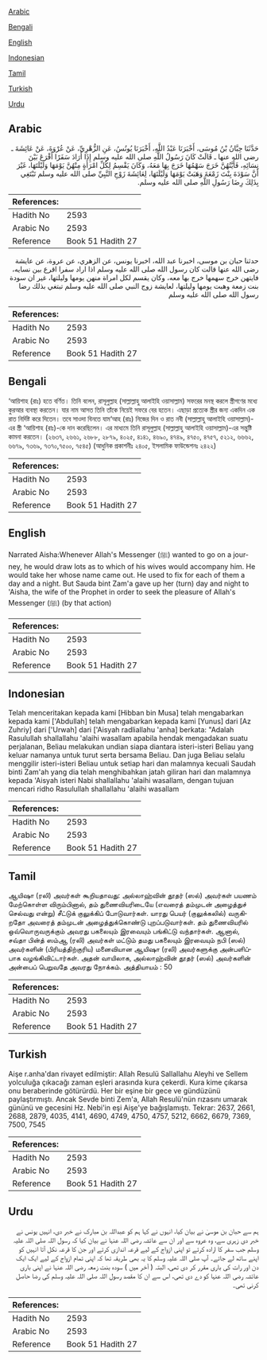 [Arabic](#arabic)

[Bengali](#bengali)

[English](#english)

[Indonesian](#indonesian)

[Tamil](#tamil)

[Turkish](#turkish)

[Urdu](#urdu)

## Arabic


<div dir="rtl" lang="ar" style={{fontSize:'larger',backgroundColor:'#f8f9fa',padding:20}}>
حَدَّثَنَا حِبَّانُ بْنُ مُوسَى، أَخْبَرَنَا عَبْدُ اللَّهِ، أَخْبَرَنَا يُونُسُ، عَنِ الزُّهْرِيِّ، عَنْ عُرْوَةَ، عَنْ عَائِشَةَ ـ رضى الله عنها ـ قَالَتْ كَانَ رَسُولُ اللَّهِ صلى الله عليه وسلم إِذَا أَرَادَ سَفَرًا أَقْرَعَ بَيْنَ نِسَائِهِ، فَأَيَّتُهُنَّ خَرَجَ سَهْمُهَا خَرَجَ بِهَا مَعَهُ، وَكَانَ يَقْسِمُ لِكُلِّ امْرَأَةٍ مِنْهُنَّ يَوْمَهَا وَلَيْلَتَهَا، غَيْرَ أَنَّ سَوْدَةَ بِنْتَ زَمْعَةَ وَهَبَتْ يَوْمَهَا وَلَيْلَتَهَا، لِعَائِشَةَ زَوْجِ النَّبِيِّ صلى الله عليه وسلم تَبْتَغِي بِذَلِكَ رِضَا رَسُولِ اللَّهِ صلى الله عليه وسلم‏.‏
</div>
<div style={{backgroundColor:'#f8f9fa',padding:20, marginBottom: 10}}><table> <thead> <tr> <th>References:</th> <th></th> </tr> </thead> <tbody><tr><td>Hadith No</td><td>2593</td></tr><tr><td>Arabic No</td><td>2593</td></tr><tr><td>Reference</td><td>Book 51 Hadith 27</td></tr></tbody></table></div>


<div dir="rtl" lang="ar" style={{fontSize:'larger',backgroundColor:'#f8f9fa',padding:20}}>
حدثنا حبان بن موسى، اخبرنا عبد الله، اخبرنا يونس، عن الزهري، عن عروة، عن عايشة رضى الله عنها قالت كان رسول الله صلى الله عليه وسلم اذا اراد سفرا اقرع بين نسايه، فايتهن خرج سهمها خرج بها معه، وكان يقسم لكل امراة منهن يومها وليلتها، غير ان سودة بنت زمعة وهبت يومها وليلتها، لعايشة زوج النبي صلى الله عليه وسلم تبتغي بذلك رضا رسول الله صلى الله عليه وسلم
</div>
<div style={{backgroundColor:'#f8f9fa',padding:20, marginBottom: 10}}><table> <thead> <tr> <th>References:</th> <th></th> </tr> </thead> <tbody><tr><td>Hadith No</td><td>2593</td></tr><tr><td>Arabic No</td><td>2593</td></tr><tr><td>Reference</td><td>Book 51 Hadith 27</td></tr></tbody></table></div>

## Bengali


<div dir="ltr" lang="bn" style={{fontSize:'larger',backgroundColor:'#f8f9fa',padding:20}}>
‘আয়িশাহ (রাঃ) হতে বর্ণিত। তিনি বলেন, রাসূলুল্লাহ (সাল্লাল্লাহু আলাইহি ওয়াসাল্লাম) সফরের মনস্থ করলে স্ত্রীগণের মধ্যে কুরআর ব্যবস্থা করতেন। যার নাম আসত তিনি তাঁকে নিয়েই সফরে বের হতেন। এছাড়া প্রত্যেক স্ত্রীর জন্য একদিন এক রাত নির্দিষ্ট করে দিতেন। তবে সাওদা বিনতে যাম‘আহ (রাঃ) নিজের দিন ও রাত নবী (সাল্লাল্লাহু আলাইহি ওয়াসাল্লাম)-এর স্ত্রী ‘আয়িশাহ (রাঃ)-কে দান করেছিলেন। এর মাধ্যমে তিনি রাসূলুল্লাহ (সাল্লাল্লাহু আলাইহি ওয়াসাল্লাম)-এর সন্তুষ্টি কামনা করতেন। (২৬৩৭, ২৬৬১, ২৬৮৮, ২৮৭৯, ৪০২৫, ৪১৪১, ৪৬৯০, ৪৭৪৯, ৪৭৫০, ৪৭৫৭, ৫২১২, ৬৬৬২, ৬৬৭৯, ৭৩৬৯, ৭৩৭০,৭৫০০, ৭৫৪৫) (আধুনিক প্রকাশনীঃ ২৪০৫, ইসলামিক ফাউন্ডেশনঃ ২৪২২)
</div>
<div style={{backgroundColor:'#f8f9fa',padding:20, marginBottom: 10}}><table> <thead> <tr> <th>References:</th> <th></th> </tr> </thead> <tbody><tr><td>Hadith No</td><td>2593</td></tr><tr><td>Arabic No</td><td>2593</td></tr><tr><td>Reference</td><td>Book 51 Hadith 27</td></tr></tbody></table></div>

## English


<div dir="ltr" lang="en" style={{fontSize:'larger',backgroundColor:'#f8f9fa',padding:20}}>
Narrated Aisha:Whenever Allah's Messenger (ﷺ) wanted to go on a journey, he would draw lots as to which of his wives would accompany him. He would take her whose name came out. He used to fix for each of them a day and a night. But Sauda bint Zam'a gave up her (turn) day and night to 'Aisha, the wife of the Prophet in order to seek the pleasure of Allah's Messenger (ﷺ) (by that action)
</div>
<div style={{backgroundColor:'#f8f9fa',padding:20, marginBottom: 10}}><table> <thead> <tr> <th>References:</th> <th></th> </tr> </thead> <tbody><tr><td>Hadith No</td><td>2593</td></tr><tr><td>Arabic No</td><td>2593</td></tr><tr><td>Reference</td><td>Book 51 Hadith 27</td></tr></tbody></table></div>

## Indonesian


<div dir="ltr" lang="id" style={{fontSize:'larger',backgroundColor:'#f8f9fa',padding:20}}>
Telah menceritakan kepada kami [Hibban bin Musa] telah mengabarkan kepada kami ['Abdullah] telah mengabarkan kepada kami [Yunus] dari [Az Zuhriy] dari ['Urwah] dari ['Aisyah radliallahu 'anha] berkata: "Adalah Rasulullah shallallahu 'alaihi wasallam apabila hendak mengadakan suatu perjalanan, Beliau melakukan undian siapa diantara isteri-isteri Beliau yang keluar namanya untuk turut serta bersama Beliau. Dan juga Beliau selalu menggilir isteri-isteri Beliau untuk setiap hari dan malamnya kecuali Saudah binti Zam'ah yang dia telah menghibahkan jatah giliran hari dan malamnya kepada 'Aisyah isteri Nabi shallallahu 'alaihi wasallam, dengan tujuan mencari ridho Rasulullah shallallahu 'alaihi wasallam
</div>
<div style={{backgroundColor:'#f8f9fa',padding:20, marginBottom: 10}}><table> <thead> <tr> <th>References:</th> <th></th> </tr> </thead> <tbody><tr><td>Hadith No</td><td>2593</td></tr><tr><td>Arabic No</td><td>2593</td></tr><tr><td>Reference</td><td>Book 51 Hadith 27</td></tr></tbody></table></div>

## Tamil


<div dir="ltr" lang="ta" style={{fontSize:'larger',backgroundColor:'#f8f9fa',padding:20}}>
ஆயிஷா (ரலி) அவர்கள் கூறியதாவது: அல்லாஹ்வின் தூதர் (ஸல்) அவர்கள் பயணம் மேற்கொள்ள விரும்பினால், தம் துணைவியரிடையே (எவரைத் தம்முடன் அழைத்துச் செல்வது என்று) சீட்டுக் குலுக்கிப் போடுவார்கள். யாரது பெயர் (குலுக்கலில்) வருகிறதோ அவரைத் தம்முடன் அழைத்துக்கொண்டு புறப்படுவார்கள். தம் துணைவியரில் ஒவ்வொருவருக்கும் அவரது பகலையும் இரவையும் பங்கிட்டு வந்தார்கள். ஆனால், சவ்தா பின்த் ஸம்ஆ (ரலி) அவர்கள் மட்டும் தமது பகலையும் இரவையும் நபி (ஸல்) அவர்களின் (பிரியத்திற்குரிய) மனைவியான ஆயிஷா (ரலி) அவர்களுக்கு அன்பளிப்பாக வழங்கிவிட்டார்கள். அதன் வாயிலாக, அல்லாஹ்வின் தூதர் (ஸல்) அவர்களின் அன்பைப் பெறுவதே அவரது நோக்கம். அத்தியாயம் : 50
</div>
<div style={{backgroundColor:'#f8f9fa',padding:20, marginBottom: 10}}><table> <thead> <tr> <th>References:</th> <th></th> </tr> </thead> <tbody><tr><td>Hadith No</td><td>2593</td></tr><tr><td>Arabic No</td><td>2593</td></tr><tr><td>Reference</td><td>Book 51 Hadith 27</td></tr></tbody></table></div>

## Turkish


<div dir="ltr" lang="tr" style={{fontSize:'larger',backgroundColor:'#f8f9fa',padding:20}}>
Aişe r.anha'dan rivayet edilmiştir: Allah Resulü Sallallahu Aleyhi ve Sellem yolculuğa çıkacağı zaman eşleri arasında kura çekerdi. Kura kime çıkarsa onu beraberinde götürürdü. Her bir eşine bir gece ve gündüzünü paylaştırmıştı. Ancak Sevde binti Zem'a, Allah Resulü'nün rızasını umarak gününü ve gecesini Hz. Nebi'in eşi Aişe'ye bağışlamıştı. Tekrar: 2637, 2661, 2688, 2879, 4035, 4141, 4690, 4749, 4750, 4757, 5212, 6662, 6679, 7369, 7500, 7545
</div>
<div style={{backgroundColor:'#f8f9fa',padding:20, marginBottom: 10}}><table> <thead> <tr> <th>References:</th> <th></th> </tr> </thead> <tbody><tr><td>Hadith No</td><td>2593</td></tr><tr><td>Arabic No</td><td>2593</td></tr><tr><td>Reference</td><td>Book 51 Hadith 27</td></tr></tbody></table></div>

## Urdu


<div dir="rtl" lang="ur" style={{fontSize:'larger',backgroundColor:'#f8f9fa',padding:20}}>
ہم سے حبان بن موسیٰ نے بیان کیا، انہوں نے کہا ہم کو عبداللہ بن مبارک نے خبر دی، انہیں یونس نے خبر دی زہری سے، وہ عروہ سے اور ان سے عائشہ رضی اللہ عنہا نے بیان کیا کہ رسول اللہ صلی اللہ علیہ وسلم جب سفر کا ارادہ کرتے تو اپنی ازواج کے لیے قرعہ اندازی کرتے اور جن کا قرعہ نکل آتا انہیں کو اپنے ساتھ لے جاتے۔ آپ صلی اللہ علیہ وسلم کا یہ بھی طریقہ تھا کہ اپنی تمام ازواج کے لیے ایک ایک دن اور رات کی باری مقرر کر دی تھی، البتہ ( آخر میں ) سودہ بنت زمعہ رضی اللہ عنہا نے اپنی باری عائشہ رضی اللہ عنہا کو دے دی تھی، اس سے ان کا مقصد رسول اللہ صلی اللہ علیہ وسلم کی رضا حاصل کرنی تھی۔
</div>
<div style={{backgroundColor:'#f8f9fa',padding:20, marginBottom: 10}}><table> <thead> <tr> <th>References:</th> <th></th> </tr> </thead> <tbody><tr><td>Hadith No</td><td>2593</td></tr><tr><td>Arabic No</td><td>2593</td></tr><tr><td>Reference</td><td>Book 51 Hadith 27</td></tr></tbody></table></div>